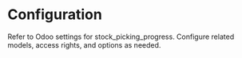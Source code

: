 # Configuration

Refer to Odoo settings for stock_picking_progress. Configure related models, access rights, and options as needed.
